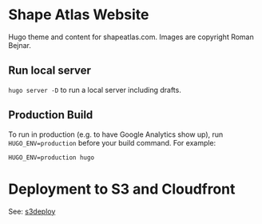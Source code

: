 # Shape Atlas Website

Hugo theme and content for shapeatlas.com. Images are copyright Roman Bejnar.

## Run local server

`hugo server -D` to run a local server including drafts.

## Production Build

To run in production (e.g. to have Google Analytics show up), run `HUGO_ENV=production` before your build command. For example:

```
HUGO_ENV=production hugo
```

# Deployment to S3 and Cloudfront

See: [s3deploy](https://github.com/bep/s3deploy)